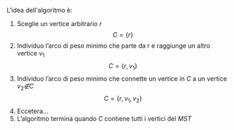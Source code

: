 L'idea dell'algoritmo è:
1. Sceglie un vertice arbitrario $r$ $$C = \{r\}$$
2. Individuo l’arco di peso minimo che parte da r e raggiunge un altro vertice $v_1$ $$C = \{r, v_1\}$$
3. Individuo l’arco di peso minimo che connette un vertice in $C$ a un vertice $v_2 \not∈ C$ $$C = \{r, v_1, v_2\}$$
4. Eccetera...
5. L’algoritmo termina quando $C$ contiene tutti i vertici del $MST$